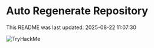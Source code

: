 # Auto Regenerate Repository

This README was last updated: 2025-08-22 11:07:30

 ![TryHackMe](https://tryhackme.com/badge/533634)
